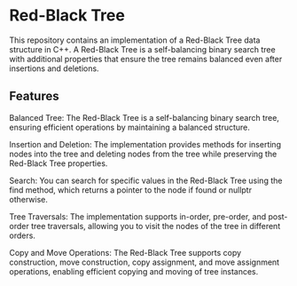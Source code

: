 # Red-Black Tree
This repository contains an implementation of a Red-Black Tree data structure in C++. A Red-Black Tree is a self-balancing binary search tree with 
additional properties that ensure the tree remains balanced even after insertions and deletions.

## Features
Balanced Tree: The Red-Black Tree is a self-balancing binary search tree, ensuring efficient operations by maintaining a balanced structure.

Insertion and Deletion: The implementation provides methods for inserting nodes into the tree and deleting nodes from the tree while preserving the Red-Black Tree properties.

Search: You can search for specific values in the Red-Black Tree using the find method, which returns a pointer to the node if found or nullptr otherwise.

Tree Traversals: The implementation supports in-order, pre-order, and post-order tree traversals, allowing you to visit the nodes of the tree in different orders.

Copy and Move Operations: The Red-Black Tree supports copy construction, move construction, copy assignment, and move assignment operations, enabling efficient copying and moving of tree instances.
